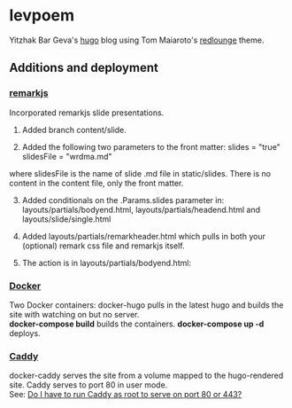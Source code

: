 # levpoem
Yitzhak Bar Geva's [hugo](http://gohugo.io/) blog using Tom Maiaroto's [redlounge](https://github.com/tmaiaroto) theme.

## Additions and deployment

### [remarkjs](http://remarkjs.com/#1)

Incorporated remarkjs slide presentations.

1. Added branch content/slide.

2. Added the following two parameters to the front matter:
slides = "true"
slidesFile = "wrdma.md"

where slidesFile is the name of slide .md file in static/slides. There is no content in the content file, only the front matter.

3. Added conditionals on the .Params.slides parameter in:
layouts/partials/bodyend.html, layouts/partials/headend.html and layouts/slide/single.html

4. Added layouts/partials/remarkheader.html which pulls in both your (optional) remark css file and remarkjs itself.

5. The action is in layouts/partials/bodyend.html:

### [Docker](https://www.docker.com/)

Two Docker containers: docker-hugo pulls in the latest hugo and builds the site with watching on but no server.  
**docker-compose build** builds the containers. **docker-compose up -d** deploys.  

### [Caddy](https://caddyserver.com/)
docker-caddy serves the site from a volume mapped to the hugo-rendered site. Caddy serves to port 80 in user mode.  
See: [Do I have to run Caddy as root to serve on port 80 or 443?](https://caddyserver.com/docs/faq)
